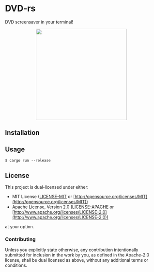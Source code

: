 # DVD-rs

DVD screensaver in your terminal!

<div align="center">
  <img height="300" src="https://user-images.githubusercontent.com/20472367/187775545-f2f5083f-4c7e-4700-a4e8-77b2698a1aea.png">
</div>

## Installation

## Usage

```console
$ cargo run --release
```

## License

This project is dual-licensed under either:

- MIT License ([LICENSE-MIT](LICENSE-MIT) or [http://opensource.org/licenses/MIT](http://opensource.org/licenses/MIT))
- Apache License, Version 2.0 ([LICENSE-APACHE](LICENSE-APACHE) or [http://www.apache.org/licenses/LICENSE-2.0](http://www.apache.org/licenses/LICENSE-2.0))

at your option.

### Contributing

Unless you explicitly state otherwise, any contribution intentionally submitted for inclusion in the work by you, as defined in the Apache-2.0 license, shall be dual licensed as above, without any additional terms or conditions.
